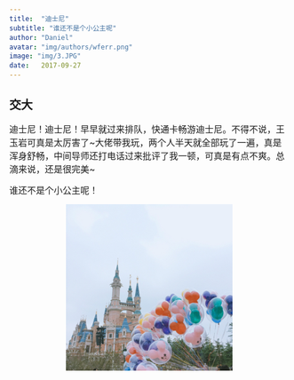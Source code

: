 ```yaml
---
title:  "迪士尼"
subtitle: "谁还不是个小公主呢"
author: "Daniel"
avatar: "img/authors/wferr.png"
image: "img/3.JPG"
date:   2017-09-27
---
```


## 交大

<font size="3">迪士尼！迪士尼！早早就过来排队，快通卡畅游迪士尼。不得不说，王玉岩可真是太厉害了~大佬带我玩，两个人半天就全部玩了一遍，真是浑身舒畅，中间导师还打电话过来批评了我一顿，可真是有点不爽。总滴来说，还是很完美~

谁还不是个小公主呢！
</font><br />

<p align="center">
    <img src="img/3.JPG" alt="Sample"  width="300" height="300">
    <p align="center">
        <em></em>
    </p>
</p>